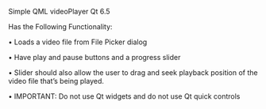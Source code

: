 Simple QML videoPlayer Qt 6.5

Has the Following Functionality:

• Loads a video file from File Picker dialog 

• Have play and pause buttons and a progress slider 

• Slider should also allow the user to drag and seek playback position of the video file that’s being played.

• IMPORTANT: Do not use Qt widgets and do not use Qt quick controls 